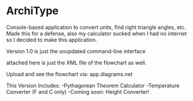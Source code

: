 # ArchiType
Console-based application to convert units, find right triangle angles, etc. Made this for a defense, also my calculator sucked when I had no internet so I decided to make this application.


Version 1.0 is just the unupdated command-line interface

attached here is just the XML file of the flowchart as well.


Upload and see the flowchart via:
app.diagrams.net

This Version Includes:
  -Pythagorean Theorem Calculator
  -Temperature Converter (F and C only)
  -Coming soon: Height Converter!
